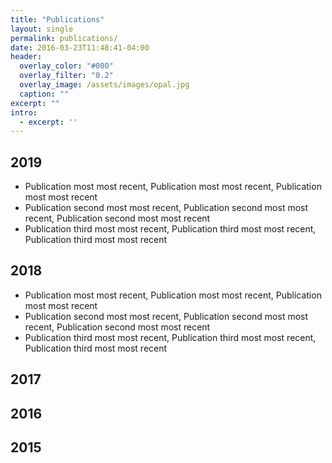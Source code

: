 ```yaml
---
title: "Publications"
layout: single
permalink: publications/
date: 2016-03-23T11:48:41-04:00
header:
  overlay_color: "#000"
  overlay_filter: "0.2"
  overlay_image: /assets/images/opal.jpg
  caption: ""
excerpt: ""
intro: 
  - excerpt: ''
---
```


## 2019
   * Publication most most recent, Publication most most recent, Publication most most recent
   * Publication second most most recent, Publication second most most recent, Publication second most most recent
   * Publication third most most recent, Publication third most most recent, Publication third most most recent

## 2018
   * Publication most most recent, Publication most most recent, Publication most most recent
   * Publication second most most recent, Publication second most most recent, Publication second most most recent
   * Publication third most most recent, Publication third most most recent, Publication third most most recent
   
## 2017


## 2016

## 2015




